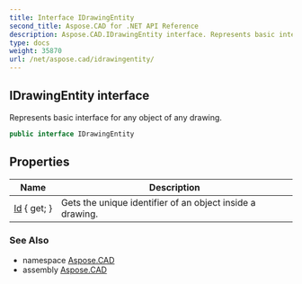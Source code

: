 ```yaml
---
title: Interface IDrawingEntity
second_title: Aspose.CAD for .NET API Reference
description: Aspose.CAD.IDrawingEntity interface. Represents basic interface for any object of any drawing
type: docs
weight: 35870
url: /net/aspose.cad/idrawingentity/
---
```

## IDrawingEntity interface

Represents basic interface for any object of any drawing.

```csharp
public interface IDrawingEntity
```

## Properties

| Name | Description |
| --- | --- |
| [Id](../../aspose.cad/idrawingentity/id/) { get; } | Gets the unique identifier of an object inside a drawing. |

### See Also

* namespace [Aspose.CAD](../../aspose.cad/)
* assembly [Aspose.CAD](../../)


